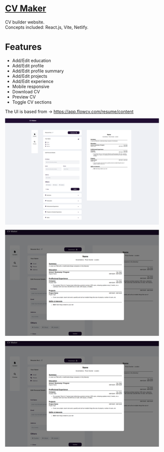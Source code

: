 # [CV Maker](https://resumemaker24.netlify.app/)

CV builder website. \
Concepts included: React.js, Vite, Netlify.

# Features

- Add/Edit education
- Add/Edit profile
- Add/Edit profile summary
- Add/Edit projects
- Add/Edit experience
- Mobile responsive
- Download CV
- Preview CV
- Toggle CV sections

The UI is based from -> https://app.flowcv.com/resume/content

![alt text](https://github.com/dorisashehi/resume/blob/main/src/assets/preview1.png?raw=true)

![alt text](https://github.com/dorisashehi/resume/blob/main/src/assets/preview2.png?raw=true)

![alt text](https://github.com/dorisashehi/resume/blob/main/src/assets/preview3.png?raw=true)
